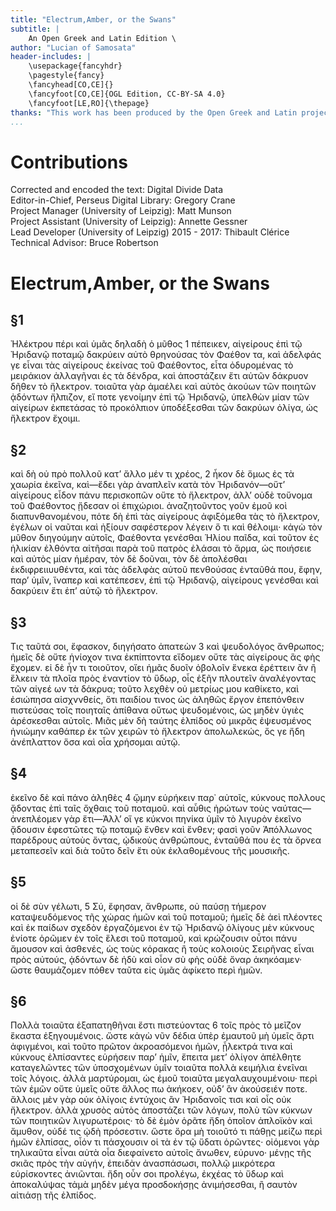 ```yaml
---
title: "Electrum,Amber, or the Swans"
subtitle: |
	An Open Greek and Latin Edition \ 
author: "Lucian of Samosata"
header-includes: | 
	\usepackage{fancyhdr}
	\pagestyle{fancy}
	\fancyhead[CO,CE]{}
	\fancyfoot[CO,CE]{OGL Edition, CC-BY-SA 4.0}
	\fancyfoot[LE,RO]{\thepage}
thanks: "This work has been produced by the Open Greek and Latin project through the help of volunteers. See contributions for details."
...
```


# Contributions  

Corrected and encoded the text: Digital Divide Data  
 Editor-in-Chief, Perseus Digital Library: Gregory Crane  
 Project Manager (University of Leipzig): Matt Munson  
 Project Assistant (University of Leipzig): Annette Gessner  
 Lead Developer (University of Leipzig) 2015 - 2017: Thibault Clérice  
 Technical Advisor: Bruce Robertson  

# Electrum,Amber, or the Swans  

## §1  

<p>Ἠλέκτρου πέρι καὶ ὑμᾶς δηλαδὴ ὁ μῦθος 1
πέπεικεν, αἰγείρους ἐπὶ τῷ Ἠριδανῷ ποταμῷ
δακρύειν αὐτὸ θρηνούσας τὸν Φαέθον τα, καὶ
ἀδελφάς γε εἶναι τὰς αἰγείρους ἐκείνας τοῦ
Φαέθοντος, εἶτα ὀδυρομένας τὸ μειράκιον ἀλλαγῆναι
ἐς τὰ δένδρα, καὶ ἀποστάζειν ἔτι αὐτῶν
δάκρυον δῆθεν τὸ ἤλεκτρον. τοιαῦτα γὰρ ἀμαέλει
καὶ αὐτὸς ἀκούων τῶν ποιητῶν ᾀδόντων ἤλπιζον,
εἴ ποτε γενοίμην ἐπὶ τῷ Ἠριδανῷ, ὑπελθὼν μίαν
τῶν αἰγείρων ἐκπετάσας τὸ προκόλπιον ὑποδέξεσθαι
τῶν δακρύων ὀλίγα, ὡς ἤλεκτρον ἔχοιμι.</p>  

## §2  

<p>καὶ δὴ οὐ πρὸ πολλοῦ κατʼ ἄλλο μέν τι χρέος, 2
ἧκον δὲ ὅμως ἐς τὰ χαωρία ἐκεῖνα, καὶ—ἔδει γὰρ
ἀναπλεῖν κατὰ τὸν Ἠριδανόν—οὔτʼ αἰγείρους
εἶδον πάνυ περισκοπῶν οὔτε τὸ ἤλεκτρον, ἀλλʼ
οὐδὲ τοὔνομα τοῦ Φαέθοντος ᾔδεσαν οἱ ἐπιχώριοι.
ἀναζητοῦντος γοῦν ἐμοῦ κοὶ διαπυνθανομένου,
πότε δὴ ἐπὶ τὰς αἰγείρους ἀφιξόμεθα
τὰς τὸ ἤλεκτρον, ἐγέλων οἱ ναῦται καὶ ἠξίουν σαφέστερον
λέγειν ὅ τι καὶ θέλοιμι· κἀγὼ τὸν μῦθον
διηγούμην αὐτοῖς, Φαέθοντα γενέσθαι Ἡλίου
παῖδα, καὶ τοῦτον ἐς ἡλικίαν ἐλθόντα αἰτῆσαι
παρὰ τοῦ πατρὸς ἐλάσαι τὸ ἅρμα, ὡς ποιήσειε καὶ
αὐτὸς μίαν ἡμέραν, τὸν δὲ δοῦναι, τὸν δὲ ἀπολέσθαι
ἐκδιφρειιυυθέντα, καὶ τὰς ἀδελφὰς αὐτοῦ

<pb n="76"/>
πενθούσας ἐνταῦθά που, ἔφην, παρʼ ὑμῖν, ἵναπερ
καὶ κατέπεσεν, ἐπὶ τῷ Ἠριδανῷ, αἰγείρους
γενέσθαι καὶ δακρύειν ἔτι ἐπʼ αὐτῷ τὸ ἤλεκτρον.</p>  

## §3  

<p>Τις ταῦτά σοι, ἔφασκον, διηγήσατο ἀπατεὼν 3
καὶ ψευδολόγος ἄνθρωπος; ἡμεῖς δὲ οὔτε ἡνίοχον
τινα ἐκπίπτοντα εἴδομεν οὔτε τὰς αἰγείρους ἃς
φὴς ἔχομεν. εἰ δὲ ἦν τι τοιοῦτον, οἴει ἡμᾶς δυοῖν
ὀβολοῖν ἕνεκα ἐρέττειν ἂν ἢ ἕλκειν τὰ πλοῖα πρὸς
ἐναντίον τὸ ὕδωρ, οἷς ἐξῆν πλουτεῖν ἀναλέγοντας
τῶν αἰγεέ ων τὰ δάκρυα; τοῦτο λεχθὲν οὐ μετρίως
μου καθίκετο, καὶ ἐσιώπησα αἰσχννθείς, ὅτι
παιδίου τινος ὡς ἀληθῶς ἔργον ἐπεπόνθειν πιστεύσας
τοῖς ποιηταῖς ἀπίθανα οὕτως ψευδομένοις,
ὡς μηδὲν ὑγιὲς ἀρέσκεσθαι αὐτοῖς.
Μιᾶς μὲν δὴ ταύτης ἐλπίδος οὐ μικρᾶς ἐψευσμένος
ἠνιώμην καθάπερ ἐκ τῶν χειρῶν τὸ ἤλεκτρον
ἀπολωλεκώς, ὅς γε ἤδη ἀνέπλαττον ὅσα καὶ οἷα
χρήσομαι αὐτῷ.</p>  

## §4  

<p>ἐκεῖνο δὲ καὶ πάνο ἀληθὲς 4
ᾤμην εὑρήκειν παρ᾿ αὐτοῖς, κύκνους πολλους
ᾄδοντας ἐπὶ ταῖς ὄχθαις τοῦ ποταμοῦ. καὶ αὖθις
ἠρώτων τοὺς ναύτας—ἀνεπλέομεν γὰρ ἕτι—Ἀλλʼ
οἵ γε κύκνοι πηνίκα ὑμῖν τὸ λιγυρὸν ἐκεῖνο
ᾄδουσιν ἐφεστῶτες τῷ ποταμῷ ἔνθεν καὶ ἕνθεν;
φασὶ γοῦν Ἀπόλλωνος παρέδρους αὐτοὺς ὄντας,
ᾠδικοὺς ἀνθρώπους, ἐνταῦθά που ἐς τὰ ὄρνεα
μεταπεσεῖν καὶ διὰ τοῦτο δεῖν ἔτι οὐκ ἐκλαθομένους
τῆς μουσικῆς.</p>  

## §5  

<p>οἱ δὲ σὺν γέλωτι, 5
Σύ, ἔφησαν, ἄνθρωπε, οὐ παύσῃ τήμερον
καταψευδόμενος τῆς χώρας ἡμῶν καὶ τοῦ ποταμοῦ;
ἡμεῖς δὲ ἀεὶ πλέοντες καὶ ἐκ παίδων
σχεδὸν ἐργαζόμενοι ἐν τῷ Ἠριδανῷ ὀλίγους μὲν

<pb n="78"/>
κύκνους ἐνίοτε ὁρῶμεν ἐν τοῖς ἕλεσι τοῦ ποταμοῦ,
καὶ κρώζουσιν οὗτοι πάνυ ἄμουσον καὶ ἀσθενές,
ὡς τοὺς κόρακας ἢ τοὺς κολοιοὺς Σειρῆνας εἶναι
πρὸς αὐτούς, ᾀδόντων δὲ ἡδὺ καὶ οἷον σὺ φὴς οὐδὲ
ὄναρ ἀκηκόαμεν· ὥστε θαυμάζομεν πόθεν ταῦτα
εἰς ὑμᾶς ἀφίκετο περὶ ἡμῶν.</p>  

## §6  

<p>Πολλὰ τοιαῦτα ἐξαπατηθῆναι ἔστι πιστεύοντας 6
τοῖς πρὸς τὸ μεῖζον ἕκαστα ἐξηγουμένοις.
ὥστε κἀγὼ νῦν δέδια ὑπὲρ ἐμαυτοῦ μὴ ὑμεῖς ἄρτι
ἀφιγμένοι, καὶ τοῦτο πρῶτον ἀκροασόμενοι ἡμῶν,
ᾖλεκτρά τινα καὶ κύκνους ἐλπίσαντες εὑρήσειν
παρʼ ἡμῖν, ἔπειτα μετʼ ὀλίγον ἀπέλθητε καταγελῶντες
τῶν ὑποσχομένων ὑμῖν τοιαῦτα πολλὰ
κειμήλια ἐνεῖναι τοῖς λόγοις. ἀλλὰ μαρτύρομαι,
ὡς ἐμοῦ τοιαῦτα μεγαλαυχουμένοιυ· περὶ τῶν ἐμῶν
οὔτε ὑμεῖς οὔτε ἄλλος πω ἀκήκοεν, οὐδʼ ἂν
ἀκούσειέν ποτε. ἄλλοις μὲν γὰρ οὐκ ὀλίγοις
ἐντύχοις ἂν Ἠριδανοῖς τισι καὶ οἷς οὐκ ἤλεκτρον.
ἀλλὰ χρυσὸς αὐτὸς ἀποστάζει τῶν λόγων, πολὺ
τῶν κύκνων τῶν ποιητικῶν λιγυρωτέροις· τὸ δὲ
ἐμὸν ὁρᾶτε ἤδη ὁποῖον ἁπλοϊκὸν καὶ ἄμυθον, οὐδέ
τις ᾠδὴ πρόσεστιν. ὥστε ὅρα μὴ τοιοῦτό τι
πάθῃς μείζω περὶ ἡμῶν ἐλπίσας, οἷόν τι πάσχουσιν
οἱ τὰ ἐν τῷ ὕδατι ὁρῶντες· οἰόμενοι γὰρ τηλικαῦτα
εἶναι αὐτὰ οἷα διεφαίνετο αὐτοῖς ἄνωθεν, εὐρυνο·
μένῃς τῆς σκιᾶς πρὸς τὴν αὐγήν, ἐπειδὰν ἀνασπάσωσι,
πολλῷ μικρότερα εὑρίσκοντες ἀνιῶνται.
ἤδη οὖν σοι προλέγω, ἐκχέας τὸ ὕδωρ καὶ ἀποκαλύψας
τἀμὰ μηδὲν μέγα προσδοκήσῃς ἀνιμήσεσθαι,
ἢ σαυτὸν αἰτιάσῃ τῆς ἐλπίδος.</p>  

